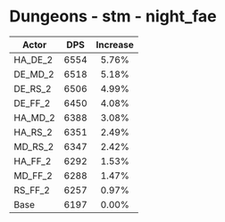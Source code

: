 # Dungeons - stm - night_fae
| Actor | DPS | Increase |
|---|:---:|:---:|
|HA_DE_2|6554|5.76%|
|DE_MD_2|6518|5.18%|
|DE_RS_2|6506|4.99%|
|DE_FF_2|6450|4.08%|
|HA_MD_2|6388|3.08%|
|HA_RS_2|6351|2.49%|
|MD_RS_2|6347|2.42%|
|HA_FF_2|6292|1.53%|
|MD_FF_2|6288|1.47%|
|RS_FF_2|6257|0.97%|
|Base|6197|0.00%|
